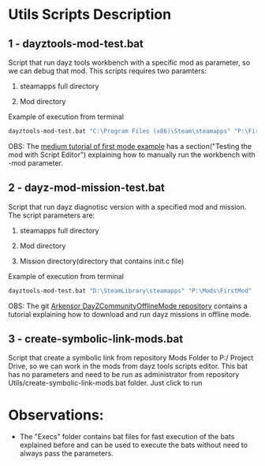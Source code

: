 # Utils Scripts Description

## 1 - dayztools-mod-test.bat

Script that run dayz tools workbench with a specific mod as parameter, so we can debug that mod. This scripts requires two paramters:

1) steamapps full directory

2) Mod directory

Example of execution from terminal

```bat
dayztools-mod-test.bat "C:\Program Files (x86)\Steam\steamapps" "P:\FirstMod"
``` 

OBS: The [medium tutorial of first mode example](https://medium.com/@jkamienski/beginners-guide-to-dayz-mods-development-de3055a10d31) has a section("Testing the mod with Script Editor") explaining how to manually run the workbench with -mod parameter.

## 2 - dayz-mod-mission-test.bat

Script that run dayz diagnotisc version with a specified mod and mission. The script parameters are:

1) steamapps full directory

2) Mod directory

3) Mission directory(directory that contains init.c file)

Example of execution from terminal

```bat
dayztools-mod-test.bat "D:\SteamLibrary\steamapps" "P:\Mods\FirstMod"
```

OBS: The git [Arkensor DayZCommunityOfflineMode repository](https://github.com/Arkensor/DayZCommunityOfflineMode) contains a tutorial explaining how to download and run dayz missions in offline mode.

## 3 - create-symbolic-link-mods.bat

Script that create a symbolic link from repository Mods Folder to P:/ Project Drive, so we can work in the mods from dayz tools scripts editor. This bat has no parameters and need to be run as administrator from repository Utils/create-symbolic-link-mods.bat folder. Just click to run

# Observations:
- The "Execs" folder contains bat files for fast execution of the bats explained before and can be used to execute the bats without need to always pass the parameters.